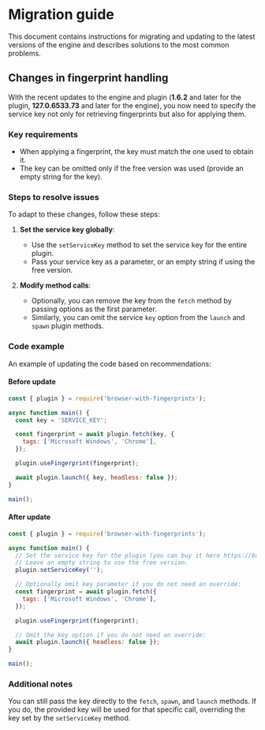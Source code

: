 # Migration guide

This document contains instructions for migrating and updating to the latest versions of the engine and describes solutions to the most common problems.

## Changes in fingerprint handling

With the recent updates to the engine and plugin (**1.6.2** and later for the plugin, **127.0.6533.73** and later for the engine), you now need to specify the service key not only for retrieving fingerprints but also for applying them.

### Key requirements

- When applying a fingerprint, the key must match the one used to obtain it.
- The key can be omitted only if the free version was used (provide an empty string for the key).

### Steps to resolve issues

To adapt to these changes, follow these steps:

1. **Set the service key globally**:

   - Use the `setServiceKey` method to set the service key for the entire plugin.
   - Pass your service key as a parameter, or an empty string if using the free version.

2. **Modify method calls**:

   - Optionally, you can remove the key from the `fetch` method by passing options as the first parameter.
   - Similarly, you can omit the service `key` option from the `launch` and `spawn` plugin methods.

### Code example

An example of updating the code based on recommendations:

#### Before update

```js
const { plugin } = require('browser-with-fingerprints');

async function main() {
  const key = 'SERVICE_KEY';

  const fingerprint = await plugin.fetch(key, {
    tags: ['Microsoft Windows', 'Chrome'],
  });

  plugin.useFingerprint(fingerprint);

  await plugin.launch({ key, headless: false });
}

main();
```

#### After update

```js
const { plugin } = require('browser-with-fingerprints');

async function main() {
  // Set the service key for the plugin (you can buy it here https://bablosoft.com/directbuy/FingerprintSwitcher/2).
  // Leave an empty string to use the free version.
  plugin.setServiceKey('');

  // Optionally omit key parameter if you do not need an override:
  const fingerprint = await plugin.fetch({
    tags: ['Microsoft Windows', 'Chrome'],
  });

  plugin.useFingerprint(fingerprint);

  // Omit the key option if you do not need an override:
  await plugin.launch({ headless: false });
}

main();
```

### Additional notes

You can still pass the key directly to the `fetch`, `spawn`, and `launch` methods. If you do, the provided key will be used for that specific call, overriding the key set by the `setServiceKey` method.

